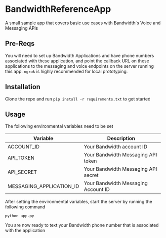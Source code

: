 # BandwidthReferenceApp

A small sample app that covers basic use cases with Bandwidth's Voice and Messaging APIs

## Pre-Reqs

You will need to set up Bandwidth Applications and have phone numbers associated with these application, and point the callback URL on these applications to the messaging and voice endpoints on the server running this app. `ngrok` is highly recommended for local prototyping.

## Installation

Clone the repo and run `pip install -r requirements.txt` to get started

## Usage

The following environmental variables need to be set

| Variable | Description |
|--|--|
| ACCOUNT_ID | Your Bandwidth account ID |
| API_TOKEN | Your Bandwidth Messaging API token |
| API_SECRET | Your Bandwidth Messaging API secret |
| MESSAGING_APPLICATION_ID | Your Bandwidth Messaging Account ID |

After setting the environmental variables, start the server by running the following command

```
python app.py
```

You are now ready to text your Bandwidth phone number that is associated with the application
